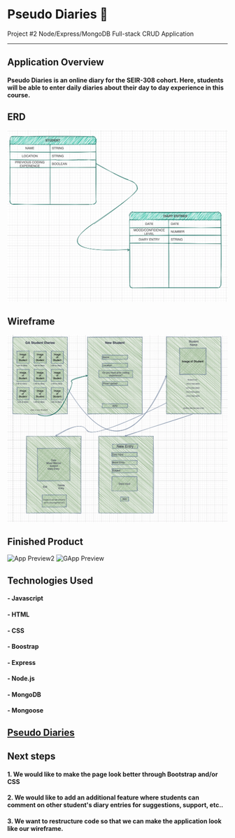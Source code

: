 # Pseudo Diaries :page_facing_up:
Project #2 Node/Express/MongoDB
Full-stack CRUD Application
____________________________________________________________________________________________________________________________________________________________________
## Application Overview
#### Pseudo Diaries is an online diary for the SEIR-308 cohort. Here, students will be able to enter daily diaries about their day to day experience in this course.


## ERD
![erd](https://github.com/edithr2852/student-diary-project/blob/master/student-diary-project/Screen%20Shot%202021-04-15%20at%201.05.16%20AM.png)

## Wireframe
![wireframe](https://github.com/edithr2852/student-diary-project/blob/master/student-diary-project/Screen%20Shot%202021-04-15%20at%201.05.35%20AM.png)

## Finished Product
![App Preview2](https://github.com/edithr2852/student-diary-project/blob/master/student-diary-project/Screen%20Shot%202021-04-15%20at%201.06.17%20AM.png)
![GApp Preview](https://github.com/edithr2852/student-diary-project/blob/master/student-diary-project/Screen%20Shot%202021-04-15%20at%201.07.04%20AM.png)

## Technologies Used
#### - Javascript
#### - HTML
#### - CSS
#### - Boostrap
#### - Express
#### - Node.js
#### - MongoDB
#### - Mongoose

## [Pseudo Diaries](https://pseudo-diary-project.herokuapp.com/students)

## Next steps 
#### 1. We would like to make the page look better through Bootstrap and/or CSS 
#### 2. We would like to add an additional feature where students can comment on other student's diary entries for suggestions, support, etc..
#### 3. We want to restructure code so that we can make the application look like our wireframe.
